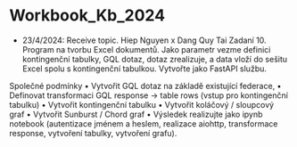 # Workbook_Kb_2024
- 23/4/2024: Receive topic. Hiep Nguyen x Dang Quy Tai
Zadaní 10. Program na tvorbu Excel dokumentů.
Jako parametr vezme definici kontingenční tabulky, GQL dotaz, dotaz zrealizuje, a data vloží do sešitu Excel spolu s kontingenční tabulkou. Vytvořte jako FastAPI službu.

Společné podmínky
    • Vytvořit GQL dotaz na základě existující federace,
    • Definovat transformaci GQL response -> table rows (vstup pro kontingenční tabulku)
    • Vytvořit kontingenční tabulku
    • Vytvořit koláčový / sloupcový graf
    • Vytvořit Sunburst / Chord graf
    • Výsledek realizujte jako ipynb notebook (autentizace jménem a heslem, realizace aiohttp, transformace response, vytvoření tabulky, vytvoření grafu).
